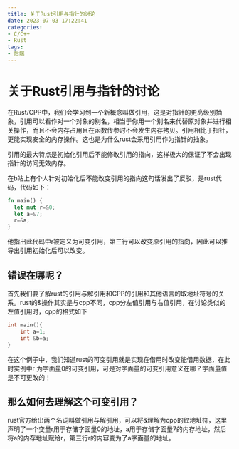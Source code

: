 ```yaml
---
title: 关于Rust引用与指针的讨论
date: 2023-07-03 17:22:41
categories:
- C/C++
- Rust
tags:
- 后端
---
```


# 关于Rust引用与指针的讨论

在Rust/CPP中，我们会学习到一个新概念叫做引用，这是对指针的更高级别抽象，引用可以看作对一个对象的别名，相当于你用一个别名来代替原对象并进行相关操作，而且不会内存占用且在函数传参时不会发生内存拷贝。引用相比于指针，更能实现安全的内存操作。这也是为什么rust会采用引用作为指针的抽象。

引用的最大特点是初始化引用后不能修改引用的指向，这样极大的保证了不会出现指针的访问无效内存。

在b站上有个人针对初始化后不能改变引用的指向这句话发出了反驳，是rust代码，代码如下：

```rust
fn main() {
  let mut r=&0;
  let a=&7;
  r=&a;
}
```

他指出此代码中r被定义为可变引用，第三行可以改变原引用的指向，因此可以推导出引用初始化后可以改变。

## 错误在哪呢？

首先我们要了解rust的引用与解引用和CPP的引用和其他语言的取地址符号的关系。rust的&操作其实是与cpp不同，cpp分左值引用与右值引用，在讨论类似的左值引用时，cpp的格式如下

```cpp
int main(){
    int a=1;
    int &b=a;
}
```

在这个例子中，我们知道rust的可变引用就是实现在借用时改变能借用数据，在此时实例中r 为字面量0的可变引用，可是对字面量的可变引用意义在哪？字面量值是不可更改的！

## 那么如何去理解这个可变引用？

rust官方给出两个名词叫做引用与解引用，可以将&理解为cpp的取地址符，这里声明了一个变量r用于存储字面量0的地址，a用于存储字面量7的内存地址，然后将a的内存地址赋给r，第三行r的内容变为了a字面量的地址。
